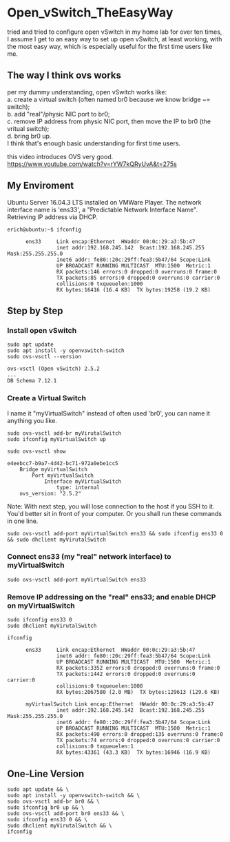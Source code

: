 # Open_vSwitch_TheEasyWay  
tried and tried to configure open vSwitch in my home lab for over ten times, I assume I get to an easy way to set up open vSwitch, at least working, with the most easy way, which is especially useful for the first time users like me.  

## The way I think ovs works  
per my dummy understanding, open vSwitch works like:  
a. create a virtual switch (often named br0 because we know bridge ~= switch);  
b. add "real"/physic NIC port to br0;  
c. remove IP address from physic NIC port, then move the IP to br0 (the vritual switch);  
d. bring br0 up.  
I think that's enough basic understanding for first time users.  

this video introduces OVS very good.  
https://www.youtube.com/watch?v=rYW7kQRyUvA&t=275s  

## My Enviroment  
Ubuntu Server 16.04.3 LTS installed on VMWare Player.
The network interface name is 'ens33', a "Predictable Network Interface Name".  
Retrieving IP address via DHCP.  
```
erich@ubuntu:~$ ifconfig
```
          ens33     Link encap:Ethernet  HWaddr 00:0c:29:a3:5b:47
                    inet addr:192.168.245.142  Bcast:192.168.245.255  Mask:255.255.255.0
                    inet6 addr: fe80::20c:29ff:fea3:5b47/64 Scope:Link
                    UP BROADCAST RUNNING MULTICAST  MTU:1500  Metric:1
                    RX packets:146 errors:0 dropped:0 overruns:0 frame:0
                    TX packets:85 errors:0 dropped:0 overruns:0 carrier:0
                    collisions:0 txqueuelen:1000
                    RX bytes:16416 (16.4 KB)  TX bytes:19258 (19.2 KB)

## Step by Step 

### Install open vSwitch
```
sudo apt update
sudo apt install -y openvswitch-switch
sudo ovs-vsctl --version
```
    ovs-vsctl (Open vSwitch) 2.5.2
    ...
    DB Schema 7.12.1

### Create a Virtual Switch  
I name it "myVirtualSwitch" instead of often used 'br0', you can name it anything you like. 
```
sudo ovs-vsctl add-br myVirutalSwitch
sudo ifconfig myVirtualSwitch up

sudo ovs-vsctl show
```
    e4eebcc7-b9a7-4d42-bc71-972a0ebe1cc5
        Bridge myVirtualSwitch
            Port myVirtualSwitch
                Interface myVirtualSwitch
                    type: internal
        ovs_version: "2.5.2"

Note: With next step, you will lose connection to the host if you SSH to it.  You'd better sit in front of your computer. 
Or you shall run these commands in one line.  
```
sudo ovs-vsctl add-port myVirtualSwitch ens33 && sudo ifconfig ens33 0 && sudo dhclient myVirutalSwitch
```
### Connect ens33 (my "real" network interface) to myVirtualSwitch
   
```
sudo ovs-vsctl add-port myVirtualSwitch ens33

```
### Remove IP addressing on the "real" ens33; and enable DHCP on myVirtualSwitch
```
sudo ifconfig ens33 0
sudo dhclient myVirutalSwitch

ifconfig
```
          ens33     Link encap:Ethernet  HWaddr 00:0c:29:a3:5b:47
                    inet6 addr: fe80::20c:29ff:fea3:5b47/64 Scope:Link
                    UP BROADCAST RUNNING MULTICAST  MTU:1500  Metric:1
                    RX packets:3352 errors:0 dropped:0 overruns:0 frame:0
                    TX packets:1442 errors:0 dropped:0 overruns:0 carrier:0
                    collisions:0 txqueuelen:1000
                    RX bytes:2067580 (2.0 MB)  TX bytes:129613 (129.6 KB)

          myVirtualSwitch Link encap:Ethernet  HWaddr 00:0c:29:a3:5b:47
                    inet addr:192.168.245.142  Bcast:192.168.245.255  Mask:255.255.255.0
                    inet6 addr: fe80::20c:29ff:fea3:5b47/64 Scope:Link
                    UP BROADCAST RUNNING MULTICAST  MTU:1500  Metric:1
                    RX packets:490 errors:0 dropped:135 overruns:0 frame:0
                    TX packets:74 errors:0 dropped:0 overruns:0 carrier:0
                    collisions:0 txqueuelen:1
                    RX bytes:43361 (43.3 KB)  TX bytes:16946 (16.9 KB)


## One-Line Version
```
sudo apt update && \
sudo apt install -y openvswitch-switch && \
sudo ovs-vsctl add-br br0 && \
sudo ifconfig br0 up && \
sudo ovs-vsctl add-port br0 ens33 && \
sudo ifconfig ens33 0 && \
sudo dhclient myVirutalSwitch && \
ifconfig
```



